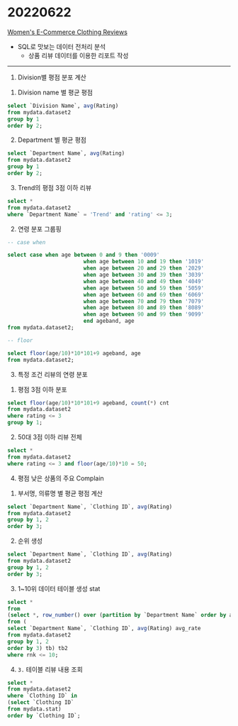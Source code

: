 # 20220622

[Women's E-Commerce Clothing Reviews](https://www.kaggle.com/datasets/nicapotato/womens-ecommerce-clothing-reviews)

- SQL로 맛보는 데이터 전처리 분석
    - 상품 리뷰 데이터를 이용한 리포트 작성

---

1. Division별 평점 분포 계산

1) Division name 별 평균 평점

```sql
select `Division Name`, avg(Rating)
from mydata.dataset2
group by 1
order by 2;
```

2) Department 별 평균 평점

```sql
select `Department Name`, avg(Rating)
from mydata.dataset2
group by 1
order by 2;
```

3) Trend의 평점 3점 이하 리뷰

```sql
select *
from mydata.dataset2
where `Department Name` = 'Trend' and 'rating' <= 3;
```

2. 연령 분포 그룹핑

```sql
-- case when

select case when age between 0 and 9 then '0009'
						when age between 10 and 19 then '1019'
						when age between 20 and 29 then '2029'
						when age between 30 and 39 then '3039'
						when age between 40 and 49 then '4049'
						when age between 50 and 59 then '5059'
						when age between 60 and 69 then '6069'
						when age between 70 and 79 then '7079'
						when age between 80 and 89 then '8089'
						when age between 90 and 99 then '9099' 
						end ageband, age
from mydata.dataset2;

-- floor

select floor(age/10)*10*101+9 ageband, age
from mydata.dataset2;
```

3. 특정 조건 리뷰의 연령 분포 

1) 평점 3점 이하 분포

```sql
select floor(age/10)*10*101+9 ageband, count(*) cnt
from mydata.dataset2
where rating <= 3
group by 1;
```

2) 50대 3점 이하 리뷰 전체

```sql
select *
from mydata.dataset2
where rating <= 3 and floor(age/10)*10 = 50;
```

4. 평점 낮은 상품의 주요 Complain

1) 부서명, 의류명 별 평균 평점 계산

```sql
select `Department Name`, `Clothing ID`, avg(Rating)
from mydata.dataset2
group by 1, 2
order by 3;
```

2) 순위 생성

```sql
select `Department Name`, `Clothing ID`, avg(Rating)
from mydata.dataset2
group by 1, 2
order by 3;
```

3) 1~10위 데이터 테이블 생성 stat

```sql
select *
from
(select *, row_number() over (partition by `Department Name` order by avg_rate) rnk
from (
select `Department Name`, `Clothing ID`, avg(Rating) avg_rate
from mydata.dataset2
group by 1, 2
order by 3) tb) tb2
where rnk <= 10;
```

4) `3.` 테이블 리뷰 내용 조회
```sql
select *
from mydata.dataset2 
where `Clothing ID` in 
(select `Clothing ID`
from mydata.stat)
order by `Clothing ID`;
```